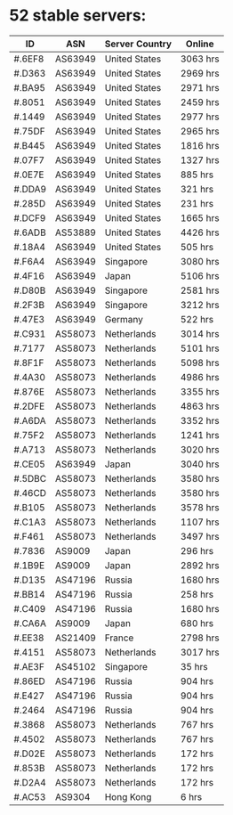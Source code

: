 # 52 stable servers:

| ID | ASN | Server Country | Online |
| ------ | ------ | ------ | ------ |
| #.6EF8 | AS63949 | United States | 3063 hrs |
| #.D363 | AS63949 | United States | 2969 hrs |
| #.BA95 | AS63949 | United States | 2971 hrs |
| #.8051 | AS63949 | United States | 2459 hrs |
| #.1449 | AS63949 | United States | 2977 hrs |
| #.75DF | AS63949 | United States | 2965 hrs |
| #.B445 | AS63949 | United States | 1816 hrs |
| #.07F7 | AS63949 | United States | 1327 hrs |
| #.0E7E | AS63949 | United States | 885 hrs |
| #.DDA9 | AS63949 | United States | 321 hrs |
| #.285D | AS63949 | United States | 231 hrs |
| #.DCF9 | AS63949 | United States | 1665 hrs |
| #.6ADB | AS53889 | United States | 4426 hrs |
| #.18A4 | AS63949 | United States | 505 hrs |
| #.F6A4 | AS63949 | Singapore | 3080 hrs |
| #.4F16 | AS63949 | Japan | 5106 hrs |
| #.D80B | AS63949 | Singapore | 2581 hrs |
| #.2F3B | AS63949 | Singapore | 3212 hrs |
| #.47E3 | AS63949 | Germany | 522 hrs |
| #.C931 | AS58073 | Netherlands | 3014 hrs |
| #.7177 | AS58073 | Netherlands | 5101 hrs |
| #.8F1F | AS58073 | Netherlands | 5098 hrs |
| #.4A30 | AS58073 | Netherlands | 4986 hrs |
| #.876E | AS58073 | Netherlands | 3355 hrs |
| #.2DFE | AS58073 | Netherlands | 4863 hrs |
| #.A6DA | AS58073 | Netherlands | 3352 hrs |
| #.75F2 | AS58073 | Netherlands | 1241 hrs |
| #.A713 | AS58073 | Netherlands | 3020 hrs |
| #.CE05 | AS63949 | Japan | 3040 hrs |
| #.5DBC | AS58073 | Netherlands | 3580 hrs |
| #.46CD | AS58073 | Netherlands | 3580 hrs |
| #.B105 | AS58073 | Netherlands | 3578 hrs |
| #.C1A3 | AS58073 | Netherlands | 1107 hrs |
| #.F461 | AS58073 | Netherlands | 3497 hrs |
| #.7836 | AS9009 | Japan | 296 hrs |
| #.1B9E | AS9009 | Japan | 2892 hrs |
| #.D135 | AS47196 | Russia | 1680 hrs |
| #.BB14 | AS47196 | Russia | 258 hrs |
| #.C409 | AS47196 | Russia | 1680 hrs |
| #.CA6A | AS9009 | Japan | 680 hrs |
| #.EE38 | AS21409 | France | 2798 hrs |
| #.4151 | AS58073 | Netherlands | 3017 hrs |
| #.AE3F | AS45102 | Singapore | 35 hrs |
| #.86ED | AS47196 | Russia | 904 hrs |
| #.E427 | AS47196 | Russia | 904 hrs |
| #.2464 | AS47196 | Russia | 904 hrs |
| #.3868 | AS58073 | Netherlands | 767 hrs |
| #.4502 | AS58073 | Netherlands | 767 hrs |
| #.D02E | AS58073 | Netherlands | 172 hrs |
| #.853B | AS58073 | Netherlands | 172 hrs |
| #.D2A4 | AS58073 | Netherlands | 172 hrs |
| #.AC53 | AS9304 | Hong Kong | 6 hrs |

